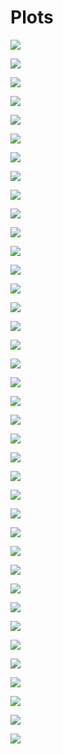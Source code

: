 # Plots

![](bar_2017.png)

![](bar_2018.png)

![](bar_2019.png)

![](bar_2020.png)

![](bar_all_day.png)

![](bar_all_month.png)

![](bar_all_week.png)

![](bar_dist_last_4_weeks.png)

![](bar_sum_dist.png)

![](bar_sum_hrs.png)

![](bar_time_last_4_weeks.png)

![](box_weekday_dist_wrap.png)

![](box_weekday_time.png)

![](dag.svg)

![](heatmap_calendar.png)

![](jitter_dist_year.png)

![](jitter_grid_speed_pace.png)

![](jitter_time_year.png)

![](jitter_type_dist.png)

![](jitter_type_dist_log2.png)

![](jitter_type_time.png)

![](jitter_weekday_dist_grid.png)

![](jitter_weekday_time_grid.png)

![](line_dist.png)

![](line_plot_month_dist.png)

![](line_plot_month_time.png)

![](line_time.png)

![](plot_summary_4_weeks.png)

![](point_dist_time_facet.png)

![](point_dist_time_log2.png)

![](point_grid_speed_dist.png)

![](point_ride_dist.png)

![](point_ride_grid.png)

![](point_ride_run_grid.png)

![](point_ride_speed.png)

![](point_run_dist.png)

![](point_run_grid.png)

![](point_run_pace.png)

